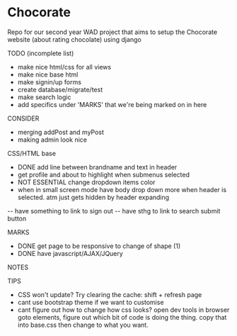 # Chocorate
Repo for our second year WAD project that aims to setup the Chocorate website (about rating chocolate) using django

TODO (incomplete list)
- make nice html/css for all views	
- make nice base html
- make signin/up forms
- create database/migrate/test
- make search logic
- add specifics under 'MARKS' that we're being marked on in here

CONSIDER
- merging addPost and myPost
- making admin look nice

CSS/HTML base
- DONE add line between brandname and text in header
- get profile and about to highlight when submenus selected
- NOT ESSENTIAL change dropdown items color
- when in small screen mode have body drop down more when header is selected. atm just gets hidden by header expanding

-- have something to link to sign out
-- have sthg to link to search submit button


MARKS
- DONE get page to be responsive to change of shape (1) 
- DONE have javascript/AJAX/JQuery 

NOTES

	
TIPS
- CSS won't update? Try clearing the cache: shift + refresh page
- cant use bootstrap theme if we want to customise 
- cant figure out how to change how css looks? open dev tools in browser goto elements, 
figure out which bit of code is doing the thing. copy that into base.css then change to what you want.